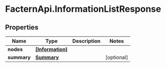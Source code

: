 # FacternApi.InformationListResponse

## Properties
Name | Type | Description | Notes
------------ | ------------- | ------------- | -------------
**nodes** | [**[Information]**](Information.md) |  | 
**summary** | [**Summary**](Summary.md) |  | [optional] 


